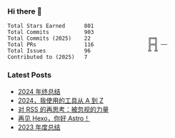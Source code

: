 ### Hi there 👋

<!--START_SECTION:stats-->

```text
Total Stars Earned      801
Total Commits           903
Total Commits (2025)    22                  ╔═╗   
Total PRs               116                 ╠═╣ ──
Total Issues            96                  ╩ ╩   
Contributed to (2025)   7
```

<!--END_SECTION:stats-->

### Latest Posts

<!-- BLOG-POST-LIST:START -->
- [2024 年终总结](https://4ark.me/posts/2024-12-23-2024-summary/)
- [2024，我使用的工具从 A 到 Z](https://4ark.me/posts/2024-12-17-2024-a2z/)
- [对 RSS 的再思考：被忽视的力量](https://4ark.me/posts/2024-10-19-recent-thoughts-on-rss/)
- [再见 Hexo，你好 Astro！](https://4ark.me/posts/2024-03-20-hexo-to-astro/)
- [2023 年度总结](https://4ark.me/posts/2024-01-01-2023-summary/)
<!-- BLOG-POST-LIST:END -->
